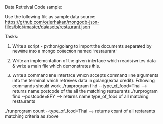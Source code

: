 Data Retreival Code sample:


Use the following file as sample data source:
https://github.com/ozlerhakan/mongodb-json-files/blob/master/datasets/restaurant.json

Tasks:
1. Write a script - python/golang to import the documents separated by newline into a mongo collection named "restaurant"
2. Write an implementation of the given interface which reads/writes data & write a main file which demonstrates this.

3. Write a command line interface which accepts command line arguments into the terminal which retreives data in golang(extra credit).
Following commands should work
./runprogram find --type_of_food=Thai
 --> returns name:postcode of the all the matching restaurants
./runprogram find --postcode=8FY 
 --> returns name:type_of_food of all matching restaurants

./runprogram count --type_of_food=Thai
 --> returns count of all restarants matching criteria as above
 

